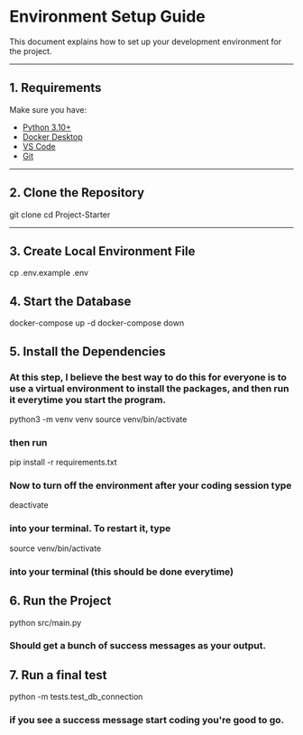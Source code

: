 # Environment Setup Guide

This document explains how to set up your development environment for the project.

---

## 1. Requirements

Make sure you have:
- [Python 3.10+](https://www.python.org/downloads/)
- [Docker Desktop](https://www.docker.com/products/docker-desktop/)
- [VS Code](https://code.visualstudio.com/)
- [Git](https://git-scm.com/)

---

## 2. Clone the Repository
git clone <repo-url>
cd Project-Starter

--- 
## 3. Create Local Environment File
cp .env.example .env

## 4. Start the Database 
docker-compose up -d 
docker-compose down 

## 5. Install the Dependencies 
### At this step, I believe the best way to do this for everyone is to use a virtual environment to install the packages, and then run it everytime you start the program. 
python3 -m venv venv 
source venv/bin/activate 
### then run 
pip install -r requirements.txt 
### Now to turn off the environment after your coding session type 
deactivate
### into your terminal. To restart it, type
source venv/bin/activate
### into your terminal (this should be done everytime) 

## 6. Run the Project
python src/main.py
### Should get a bunch of success messages as your output. 

## 7. Run a final test 
python -m tests.test_db_connection
### if you see a success message start coding you're good to go. 
